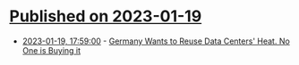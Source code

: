 # [Published on 2023-01-19](index.md)

* [2023-01-19, 17:59:00](https://soylentnews.org/article.pl?sid=23/01/19/0310256&from=rss) - [Germany Wants to Reuse Data Centers' Heat. No One is Buying it](https://soylentnews.org/article.pl?sid=23/01/19/0310256&from=rss)

